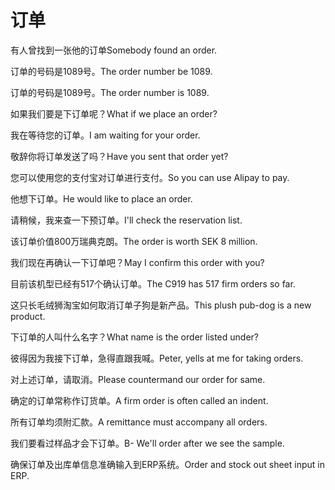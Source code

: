 # 订单

<p><span class="chinese">有人曾找到一张他的订单</span><span class="english">Somebody found an order.</span></p>

<p><span class="chinese">订单的号码是1089号。</span><span class="english">The order number be 1089.</span></p>

<p><span class="chinese">订单的号码是1089号。</span><span class="english">The order number is 1089.</span></p>

<p><span class="chinese">如果我们要是下订单呢？</span><span class="english">What if we place an order?</span></p>

<p><span class="chinese">我在等待您的订单。</span><span class="english">I am waiting for your order.</span></p>

<p><span class="chinese">敬辞你将订单发送了吗？</span><span class="english">Have you sent that order yet?</span></p>

<p><span class="chinese">您可以使用您的支付宝对订单进行支付。</span><span class="english">So you can use Alipay to pay.</span></p>

<p><span class="chinese">他想下订单。</span><span class="english">He would like to place an order.</span></p>

<p><span class="chinese">请稍候，我来查一下预订单。</span><span class="english">I'll check the reservation list.</span></p>

<p><span class="chinese">该订单价值800万瑞典克朗。</span><span class="english">The order is worth SEK 8 million.</span></p>

<p><span class="chinese">我们现在再确认一下订单吧？</span><span class="english">May I confirm this order with you?</span></p>

<p><span class="chinese">目前该机型已经有517个确认订单。</span><span class="english">The C919 has 517 firm orders so far.</span></p>

<p><span class="chinese">这只长毛绒狮淘宝如何取消订单子狗是新产品。</span><span class="english">This plush pub-dog is a new product.</span></p>

<p><span class="chinese">下订单的人叫什么名字？</span><span class="english">What name is the order listed under?</span></p>

<p><span class="chinese">彼得因为我接下订单，急得直跟我喊。</span><span class="english">Peter, yells at me for taking orders.</span></p>

<p><span class="chinese">对上述订单，请取消。</span><span class="english">Please countermand our order for same.</span></p>

<p><span class="chinese">确定的订单常称作订货单。</span><span class="english">A firm order is often called an indent.</span></p>

<p><span class="chinese">所有订单均须附汇款。</span><span class="english">A remittance must accompany all orders.</span></p>

<p><span class="chinese">我们要看过样品才会下订单。</span><span class="english">B- We'll order after we see the sample.</span></p>

<p><span class="chinese">确保订单及出库单信息准确输入到ERP系统。</span><span class="english">Order and stock out sheet input in ERP.</span></p>

